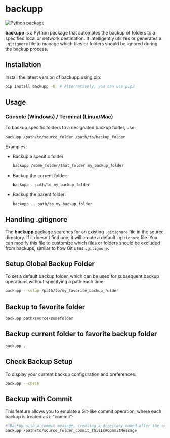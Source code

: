 # backupp

[![Python package](https://github.com/SermetPekin/backupp-rep/actions/workflows/python-package.yml/badge.svg)](https://github.com/SermetPekin/backupp-rep/actions/workflows/python-package.yml)

**backupp** is a Python package that automates the backup of folders to a specified local or network destination. It intelligently utilizes or generates a `.gitignore` file to manage which files or folders should be ignored during the backup process.

## Installation

Install the latest version of backupp using pip:

```bash
pip install backupp -U  # Alternatively, you can use pip3
```

## Usage

### Console (Windows) / Terminal (Linux/Mac)

To backup specific folders to a designated backup folder, use:

```bash
backupp /path/to/source_folder /path/to/backup_folder
```

Examples:

- Backup a specific folder:
  ```bash
  backupp /some_folder/that_folder my_backup_folder
  ```

- Backup the current folder:
  ```bash
  backupp . path/to_my_backup_folder
  ```

- Backup the parent folder:
  ```bash
  backupp .. path/to_my_backup_folder
  ```

## Handling .gitignore

The **backupp** package searches for an existing `.gitignore` file in the source directory. If it doesn't find one, it will create a default `.gitignore` file. You can modify this file to customize which files or folders should be excluded from backups, similar to how Git uses `.gitignore`.

## Setup Global Backup Folder

To set a default backup folder, which can be used for subsequent backup operations without specifying a path each time:

```bash
backupp --setup /path/to/my_favorite_backup_folder
```
## Backup to favorite folder


```bash
backupp path/source/somefolder   
```

## Backup current folder to favorite backup folder 

```bash
backupp . 
```


## Check Backup Setup

To display your current backup configuration and preferences:

```bash
backupp --check
```

## Backup with Commit

This feature allows you to emulate a Git-like commit operation, where each backup is treated as a "commit":

```bash
# Backup with a commit message, creating a directory named after the commit message
backupp /path/to/source_folder_commit_ThisIsACommitMessage
```
